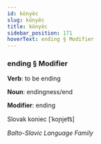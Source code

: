 ```yaml
---
id: könyëc
slug: könyëc
title: könyëc
sidebar_position: 171
hoverText: ending § Modifier
---
```


### ending § Modifier

**Verb**: to be ending

**Noun**: endingness/end

**Modifier**: ending

Slovak koniec [ˈkoɲi̯et͡s]

*Balto-Slavic Language Family*